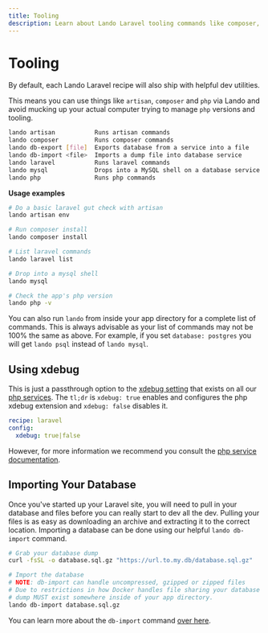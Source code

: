 ```yaml
---
title: Tooling
description: Learn about Lando Laravel tooling commands like composer, php, drush, etc
---
```


# Tooling

By default, each Lando Laravel recipe will also ship with helpful dev utilities.

This means you can use things like `artisan`, `composer` and `php` via Lando and avoid mucking up your actual computer trying to manage `php` versions and tooling.

```bash
lando artisan           Runs artisan commands
lando composer          Runs composer commands
lando db-export [file]  Exports database from a service into a file
lando db-import <file>  Imports a dump file into database service
lando laravel           Runs laravel commands
lando mysql             Drops into a MySQL shell on a database service
lando php               Runs php commands
```

**Usage examples**

```bash
# Do a basic laravel gut check with artisan
lando artisan env

# Run composer install
lando composer install

# List laravel commands
lando laravel list

# Drop into a mysql shell
lando mysql

# Check the app's php version
lando php -v
```

You can also run `lando` from inside your app directory for a complete list of commands. This is always advisable as your list of commands may not be 100% the same as above. For example, if you set `database: postgres` you will get `lando psql` instead of `lando mysql`.

## Using xdebug

This is just a passthrough option to the [xdebug setting](https://docs.lando.dev/php.html#toggling-xdebug) that exists on all our [php services](https://docs.lando.dev/php.html). The `tl;dr` is `xdebug: true` enables and configures the php xdebug extension and `xdebug: false` disables it.

```yaml
recipe: laravel
config:
  xdebug: true|false
```

However, for more information we recommend you consult the [php service documentation](https://docs.lando.dev/php.html).

## Importing Your Database

Once you've started up your Laravel site, you will need to pull in your database and files before you can really start to dev all the dev. Pulling your files is as easy as downloading an archive and extracting it to the correct location. Importing a database can be done using our helpful `lando db-import` command.

```bash
# Grab your database dump
curl -fsSL -o database.sql.gz "https://url.to.my.db/database.sql.gz"

# Import the database
# NOTE: db-import can handle uncompressed, gzipped or zipped files
# Due to restrictions in how Docker handles file sharing your database
# dump MUST exist somewhere inside of your app directory.
lando db-import database.sql.gz
```

You can learn more about the `db-import` command [over here](https://docs.lando.dev/guides/db-import.html).
